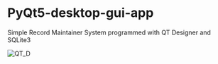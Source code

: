 # PyQt5-desktop-gui-app
Simple Record Maintainer System programmed with QT Designer and SQLite3

![QT_D](https://user-images.githubusercontent.com/70580812/117005986-8b0dd480-acf0-11eb-9cb5-0af5d0422666.png)
